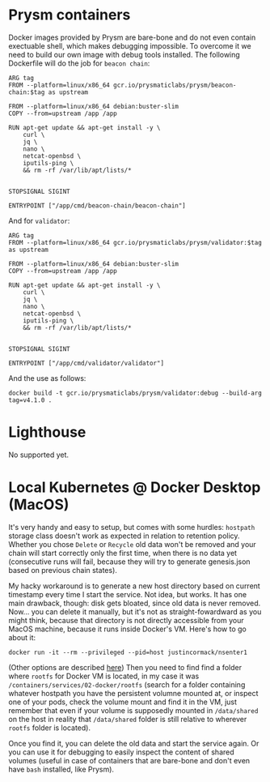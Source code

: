 # Prysm containers
Docker images provided by Prysm are bare-bone and do not even contain exectuable shell, which makes debugging impossible. To overcome it we need to build our own image with debug tools installed. The following Dockerfile will do the job for `beacon chain`:
```
ARG tag
FROM --platform=linux/x86_64 gcr.io/prysmaticlabs/prysm/beacon-chain:$tag as upstream

FROM --platform=linux/x86_64 debian:buster-slim
COPY --from=upstream /app /app

RUN apt-get update && apt-get install -y \
    curl \
    jq \
    nano \
    netcat-openbsd \
    iputils-ping \
    && rm -rf /var/lib/apt/lists/*


STOPSIGNAL SIGINT

ENTRYPOINT ["/app/cmd/beacon-chain/beacon-chain"]
```

And for `validator`:
```
ARG tag
FROM --platform=linux/x86_64 gcr.io/prysmaticlabs/prysm/validator:$tag as upstream

FROM --platform=linux/x86_64 debian:buster-slim
COPY --from=upstream /app /app

RUN apt-get update && apt-get install -y \
    curl \
    jq \
    nano \
    netcat-openbsd \
    iputils-ping \
    && rm -rf /var/lib/apt/lists/*


STOPSIGNAL SIGINT

ENTRYPOINT ["/app/cmd/validator/validator"]
```

And the use as follows:
```
docker build -t gcr.io/prysmaticlabs/prysm/validator:debug --build-arg tag=v4.1.0 .
```

# Lighthouse
No supported yet.

# Local Kubernetes @ Docker Desktop (MacOS)
It's very handy and easy to setup, but comes with some hurdles: `hostpath` storage class doesn't work as expected in relation to retention policy. Whether you chose `Delete` or `Recycle` old data won't be removed and your chain will start correctly only the first time, when there is no data yet (consecutive runs will fail, because they will try to generate genesis.json based on previous chain states).

My hacky workaround is to generate a new host directory based on current timestamp every time I start the service. Not idea, but works. It has one main drawback, though: disk gets bloated, since old data is never removed. Now... you can delete it manually, but it's not as straight-fowardward as you might think, because that directory is not directly accessible from your MacOS machine, because it runs inside Docker's VM. Here's how to go about it:
```
docker run -it --rm --privileged --pid=host justincormack/nsenter1
```
(Other options are described [here](https://gist.github.com/BretFisher/5e1a0c7bcca4c735e716abf62afad389))
Then you need to find find a folder where `rootfs` for Docker VM is located, in my case it was `/containers/services/02-docker/rootfs` (search for a folder containing whatever hostpath you have the persistent volumne mounted at, or inspect one of your pods, check the volume mount and find it in the VM, just remember that even if your volume is supposedly mounted in `/data/shared` on the host in reality that `/data/shared` folder is still relative to wherever `rootfs` folder is located).

Once you find it, you can delete the old data and start the service again. Or you can use it for debugging to easily inspect the content of shared volumes (useful in case of containers that are bare-bone and don't even have `bash` installed, like Prysm).